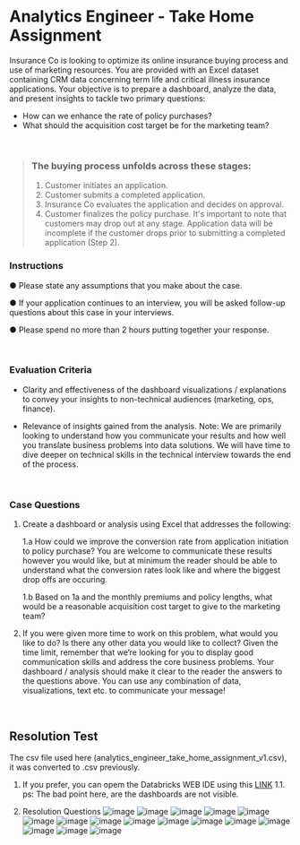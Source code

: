 # Analytics Engineer - Take Home Assignment

Insurance Co is looking to optimize its online insurance buying process and use of marketing resources. You are provided with an Excel dataset containing CRM data concerning term life and critical illness insurance applications. Your objective is to prepare a dashboard, analyze the data, and present insights to tackle two primary questions:

* How can we enhance the rate of policy purchases?
* What should the acquisition cost target be for the marketing team?

<br>

> ### The buying process unfolds across these stages:
>
> 1. Customer initiates an application.
> 2. Customer submits a completed application.
> 3. Insurance Co evaluates the application and decides on approval.
> 4. Customer finalizes the policy purchase.
It's important to note that customers may drop out at any stage. Application data will be incomplete if the customer drops prior to submitting a completed application (Step 2).

### Instructions

● Please state any assumptions that you make about the case.

● If your application continues to an interview, you will be asked follow-up questions about
this case in your interviews.

● Please spend no more than 2 hours putting together your response.

<br>

### Evaluation Criteria

* Clarity and effectiveness of the dashboard visualizations / explanations to convey your insights to non-technical audiences (marketing, ops, finance).

* Relevance of insights gained from the analysis.
Note: We are primarily looking to understand how you communicate your results and how well you translate business problems into data solutions. We will have time to dive deeper on technical skills in the technical interview towards the end of the process.

<br>

### Case Questions

1. Create a dashboard or analysis using Excel that addresses the following:

    1.a How could we improve the conversion rate from application initiation to policy
    purchase? You are welcome to communicate these results however you would like, but at minimum the reader should be able to understand what the conversion rates look like and where the biggest drop offs are occuring.

    1.b Based on 1a and the monthly premiums and policy lengths, what would be a reasonable acquisition cost target to give to the marketing team?

2. If you were given more time to work on this problem, what would you like to do? Is there any other data you would like to collect?
Given the time limit, remember that we’re looking for you to display good communication skills and address the core business problems. Your dashboard / analysis should make it clear to the reader the answers to the questions above. You can use any combination of data, visualizations, text etc. to communicate your message!

<br>

## Resolution Test 

The csv file used here (analytics_engineer_take_home_assignment_v1.csv), it was converted to .csv previously.

1. If you prefer, you can opem the Databricks WEB IDE using this [LINK](https://databricks-prod-cloudfront.cloud.databricks.com/public/4027ec902e239c93eaaa8714f173bcfc/938604926274821/300697287821923/1676615757215603/latest.html)
   1.1. ps: The bad point here, are the dashboards are not visible.

2. Resolution Questions
![image](https://github.com/murillo-ro-silva/case_policyme/assets/719341/856337af-4741-43bd-9430-fdcfd7204a0b)
![image](https://github.com/murillo-ro-silva/case_policyme/assets/719341/bfe8de6d-a119-47a5-a760-898ff7eb5350)
![image](https://github.com/murillo-ro-silva/case_policyme/assets/719341/3486c8d8-ef65-4eb5-ae73-53d8c721b520)
![image](https://github.com/murillo-ro-silva/case_policyme/assets/719341/353e0e4c-5d3f-4286-8417-1e5fb6bdd4a9)
![image](https://github.com/murillo-ro-silva/case_policyme/assets/719341/878ff137-f280-493e-b52c-01d56d56663b)
![image](https://github.com/murillo-ro-silva/case_policyme/assets/719341/f316f0ce-0b76-4773-82be-0456e2aec3e8)
![image](https://github.com/murillo-ro-silva/case_policyme/assets/719341/c4e9fe4c-c8cc-4745-9373-68126893ddd8)
![image](https://github.com/murillo-ro-silva/case_policyme/assets/719341/6e17f62b-b166-4109-bf8f-f8b66bfcc033)
![image](https://github.com/murillo-ro-silva/case_policyme/assets/719341/cb1bcf58-8b4a-4324-837e-6faed121003a)
![image](https://github.com/murillo-ro-silva/case_policyme/assets/719341/801e9fda-436b-43eb-a97a-ce4b000c31ea)
![image](https://github.com/murillo-ro-silva/case_policyme/assets/719341/95726b94-ae90-4435-b188-794b8fba0915)
![image](https://github.com/murillo-ro-silva/case_policyme/assets/719341/d150e7d2-3251-4dcb-9c3d-e629296ed97b)
![image](https://github.com/murillo-ro-silva/case_policyme/assets/719341/0c16125c-dfa8-41a0-a8be-30a070881c58)
![image](https://github.com/murillo-ro-silva/case_policyme/assets/719341/f0f88313-a1da-4b1f-b504-7805aa3cdee3)
![image](https://github.com/murillo-ro-silva/case_policyme/assets/719341/a06546e2-2a1c-42b9-9ea4-9e82944b6616)
![image](https://github.com/murillo-ro-silva/case_policyme/assets/719341/12032d5c-03ee-4df1-8665-c7eae0a54877)

